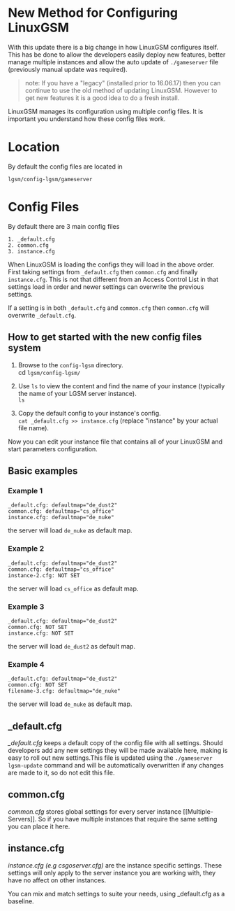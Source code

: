 # New Method for Configuring LinuxGSM

With this update there is a big change in how LinuxGSM configures itself. This has be done to allow the developers easily deploy new features, better manage multiple instances and allow the auto update of `./gameserver` file (previously manual update was required).

> note: If you have a "legacy" (installed prior to 16.06.17) then you can continue to use the old method of updating LinuxGSM. However to get new features it is a good idea to do a fresh install.

LinuxGSM manages its configuration using multiple config files. It is important you understand how these config files work.

# Location
By default the config files are located in

    lgsm/config-lgsm/gameserver

# Config Files
By default there are 3 main config files

    1. _default.cfg
    2. common.cfg
    3. instance.cfg

When LinuxGSM is loading the configs they will load in the above order. First taking settings from `_default.cfg` then `common.cfg` and finally `instance.cfg`. This is not that different from an Access Control List in that settings load in order and newer settings can overwrite the previous settings. 

If a setting is in both `_default.cfg` and `common.cfg` then `common.cfg` will overwrite `_default.cfg`.

## How to get started with the new config files system

1) Browse to the `config-lgsm` directory.  
cd `lgsm/config-lgsm/`  

2) Use `ls` to view the content and find the name of your instance (typically the name of your LGSM server instance).  
`ls`

3) Copy the default config to your instance's config.  
`cat _default.cfg >> instance.cfg` (replace "instance" by your actual file name).  

Now you can edit your instance file that contains all of your LinuxGSM and start parameters configuration.

## Basic examples
### Example 1
    _default.cfg: defaultmap="de_dust2"
    common.cfg: defaultmap="cs_office"
    instance.cfg: defaultmap="de_nuke"

the server will load `de_nuke` as default map.

### Example 2
    _default.cfg: defaultmap="de_dust2"
    common.cfg: defaultmap="cs_office"
    instance-2.cfg: NOT SET

the server will load `cs_office` as default map.

### Example 3
    _default.cfg: defaultmap="de_dust2"
    common.cfg: NOT SET
    instance.cfg: NOT SET

the server will load `de_dust2` as default map.

### Example 4
    _default.cfg: defaultmap="de_dust2"
    common.cfg: NOT SET
    filename-3.cfg: defaultmap="de_nuke"

the server will load `de_nuke` as default map.

## _default.cfg
*_default.cfg* keeps a default copy of the config file with all settings. Should developers add any new settings they will be made available here, making is easy to roll out new settings.This file is updated using the `./gameserver lgsm-update` command and will be automatically overwritten if any changes are made to it, so do not edit this file.

## common.cfg
*common.cfg* stores global settings for every server instance [[Multiple-Servers]]. So if you have multiple instances that require the same setting you can place it here.

## instance.cfg
*instance.cfg (e.g csgoserver.cfg)* are the instance specific settings. These settings will only apply to the server instance you are working with, they have no affect on other instances.

You can mix and match settings to suite your needs, using _default.cfg as a baseline.
